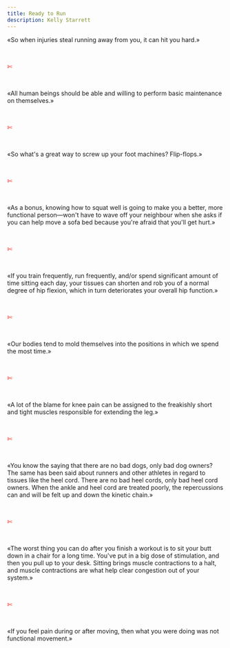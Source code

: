```yaml
---
title: Ready to Run
description: Kelly Starrett
---
```

«So when injuries steal running away from you, it can hit you hard.»

&nbsp;

<span style="color:red">✄</span>

&nbsp;

«All human beings should be able and willing to perform basic maintenance on themselves.»

&nbsp;

<span style="color:red">✄</span>

&nbsp;

«So what's a great way to screw up your foot machines? Flip-flops.»

&nbsp;

<span style="color:red">✄</span>

&nbsp;

«As a bonus, knowing how to squat well is going to make you a better, more functional person—won't have to wave off your neighbour when she asks if you can help move a sofa bed because you're afraid that you'll get hurt.»

&nbsp;

<span style="color:red">✄</span>

&nbsp;

«If you train frequently, run frequently, and/or spend significant amount of time sitting each day, your tissues can shorten and rob you of a normal degree of hip flexion, which in turn deteriorates your overall hip function.»

&nbsp;

<span style="color:red">✄</span>

&nbsp;

«Our bodies tend to mold themselves into the positions in which we spend the most time.»

&nbsp;

<span style="color:red">✄</span>

&nbsp;

«A lot of the blame for knee pain can be assigned to the freakishly short and tight muscles responsible for extending the leg.»

&nbsp;

<span style="color:red">✄</span>

&nbsp;

«You know the saying that there are no bad dogs, only bad dog owners? The same has been said about runners and other athletes in regard to tissues like the heel cord. There are no bad heel cords, only bad heel cord owners. When the ankle and heel cord are treated poorly, the repercussions can and will be felt up and down the kinetic chain.»

&nbsp;

<span style="color:red">✄</span>

&nbsp;

«The worst thing you can do after you finish a workout is to sit your butt down in a chair for a long time. You've put in a big dose of stimulation, and then you pull up to your desk. Sitting brings muscle contractions to a halt, and muscle contractions are what help clear congestion out of your system.»

&nbsp;

<span style="color:red">✄</span>

&nbsp;

«If you feel pain during or after moving, then what you were doing was not functional movement.»
